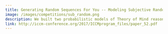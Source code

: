 ```yaml
---
title: Generating Random Sequences For You -- Modeling Subjective Randomness in Competitive Games
image: /images/competitions/sub_random.png
description: We built two probabilistic models of Theory of Mind reasoning about subjective randomness and implemented them in WebPPL. Our work suggests that the calibrated subjective randomness in competitive games can be explained by the online evaluation of sequence randomness with Theory of Mind reasoning.
link: http://iccm-conference.org/2017/ICCMprogram_files/paper_52.pdf
---
```

